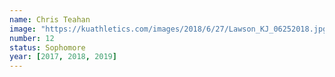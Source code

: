```yaml
---
name: Chris Teahan
image: "https://kuathletics.com/images/2018/6/27/Lawson_KJ_06252018.jpg?width=182&height=250&mode=crop&anchor=topcenter"
number: 12
status: Sophomore
year: [2017, 2018, 2019]
---
```

